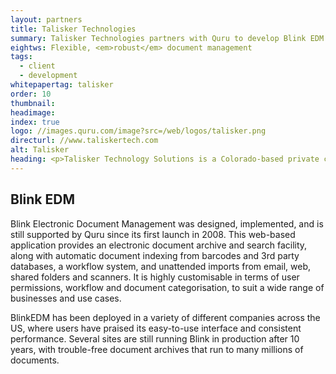 ```yaml
---
layout: partners
title: Talisker Technologies
summary: Talisker Technologies partners with Quru to develop Blink EDM in the US, a retail focussed electronic document management system that operates at massive scale.
eightws: Flexible, <em>robust</em> document management
tags:
  - client
  - development
whitepapertag: talisker
order: 10
thumbnail:
headimage:
index: true
logo: //images.quru.com/image?src=/web/logos/talisker.png
directurl: //www.taliskertech.com
alt: Talisker
heading: <p>Talisker Technology Solutions is a Colorado-based private company offering electronic document management software and services. Quru partnered with Talisker to develop their principal software offering, the BlinkEDM application, for less than the cost of licensing an existing and inferior system.</p><p>Talisker Technologies partners with Quru to develop Blink EDM in the US, a retail focussed electronic document management system that operates at massive scale.</p>
---
```


## Blink EDM

Blink Electronic Document Management was designed, implemented, and is still supported by Quru since its first launch in 2008. This web-based application provides an electronic document archive and search facility, along with automatic document indexing from barcodes and 3rd party databases, a workflow system, and unattended imports from email, web, shared folders and scanners. It is highly customisable in terms of user permissions, workflow and document categorisation, to suit a wide range of businesses and use cases.

BlinkEDM has been deployed in a variety of different companies across the US, where users have praised its easy-to-use interface and consistent performance. Several sites are still running Blink in production after 10 years, with trouble-free document archives that run to many millions of documents.
